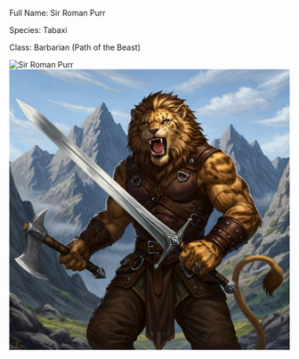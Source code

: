 Full Name: Sir Roman Purr

Species: Tabaxi

Class: Barbarian (Path of the Beast)

![Sir Roman Purr](<../IMAGES/Sir Roman Purr.jpg>)
![roman](<../IMAGES/roman.jpeg>)